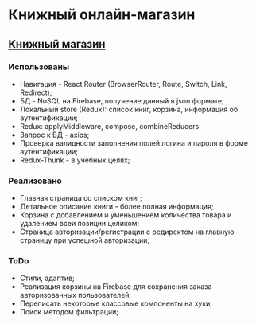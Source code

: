 # Книжный онлайн-магазин

## [Книжный магазин](https://book-store-a12f5.firebaseapp.com/ 'Книжный магазин')

### Использованы

- Навигация - React Router (BrowserRouter, Route, Switch, Link, Redirect);
- БД - NoSQL на Firebase, получение данный в json формате;
- Локальный store (Redux): список книг, корзина, информация об аутентификации;
- Redux: applyMiddleware, compose, combineReducers
- Запрос к БД - axios;
- Проверка валидности заполнения полей логина и пароля в форме аутентификации;
- Redux-Thunk - в учебных целях;

### Реализовано

- Главная страница со списком книг;
- Детальное описание книги - более полная информация;
- Корзина с добавлением и уменьшением количества товара и удалением всей позиции целиком;
- Страница авторизации/регистрации с редиректом на главную страницу при успешной авторизации;

### ToDo

- Стили, адаптив;
- Реализация корзины на Firebase для сохранения заказа авторизованных пользователей;
- Переписать некоторые классовые компоненты на хуки;
- Поиск методом фильтрации;
